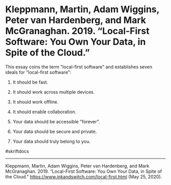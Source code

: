 # Kleppmann, Martin, Adam Wiggins, Peter van Hardenberg, and Mark McGranaghan. 2019. “Local-First Software: You Own Your Data, in Spite of the Cloud.”

This essay coins the term "local-first software" and establishes seven ideals for "local-first software":

1. It should be fast.

2. It should work across multiple devices.

3. It should work offline.

4. It should enable collaboration.

5. Your data should be accessible "forever".

6. Your data should be secure and private.

7. Your data should truly belong to you.

\#skriftdocs

---

Kleppmann, Martin, Adam Wiggins, Peter van Hardenberg, and Mark McGranaghan. 2019. “Local-First Software: You Own Your Data, in Spite of the Cloud.” https://www.inkandswitch.com/local-first.html (May 25, 2020).